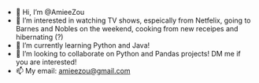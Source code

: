- 👋 Hi, I’m @AmieeZou
- 👀 I’m interested in watching TV shows, espeically from Netfelix, going to Barnes and Nobles on the weekend, cooking from new receipes and hibernating (?)
- 🌱 I’m currently learning Python and Java!
- 💞️ I’m looking to collaborate on Python and Pandas projects! DM me if you are interested!
- 📫 My email: amieezou@gmail.com

<!---
AmieeZou/AmieeZou is a ✨ special ✨ repository because its `README.md` (this file) appears on your GitHub profile.
You can click the Preview link to take a look at your changes.
--->
